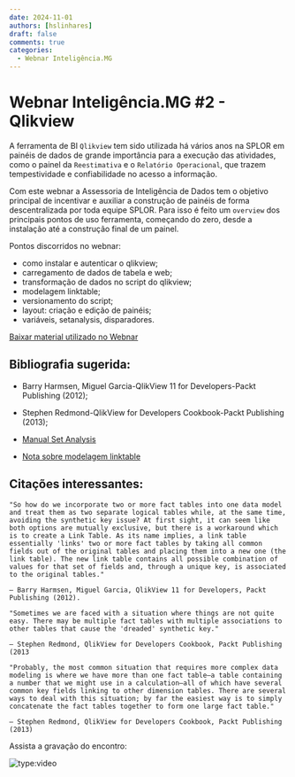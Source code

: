 ```yaml
---
date: 2024-11-01
authors: [hslinhares]
draft: false
comments: true
categories:
  - Webnar Inteligência.MG
---
```


# Webnar Inteligência.MG #2 - Qlikview

A ferramenta de BI `Qlikview` tem sido utilizada há vários anos na SPLOR em painéis de dados de grande importância para a execução das atividades, como o painel da `Reestimativa` e o `Relatório Operacional`, que trazem tempestividade e confiabilidade no acesso a informação.

Com este webnar a Assessoria de Inteligência de Dados tem o objetivo principal de incentivar e auxiliar a construção de painéis de forma descentralizada por toda equipe SPLOR. Para isso é feito um `overview` dos principais pontos de uso ferramenta, começando do zero, desde a instalação até a construção final de um painel.

<!-- more -->

Pontos discorridos no webnar:

- como instalar e autenticar o qlikview;
- carregamento de dados de tabela e web;
- transformação de dados no script do qlikview;
- modelagem linktable;
- versionamento do script;
- layout: criação e edição de painéis;
- variáveis, setanalysis, disparadores.

[Baixar material utilizado no Webnar](https://github.com/splor-mg/reprex/tree/main/reprex/20241107T105702)


## Bibliografia sugerida:

- Barry Harmsen, Miguel Garcia-QlikView 11 for Developers-Packt Publishing (2012);

- Stephen Redmond-QlikView for Developers Cookbook-Packt Publishing (2013);

- [Manual Set Analysis](https://community.qlik.com/t5/Brasil/Manual-Set-Analysis-Completo-em-Portugu%C3%AAs-BR/td-p/1488633)

- [Nota sobre modelagem linktable](https://splor-mg.github.io/notas/main/20231804T160439/)

## Citações interessantes:

```
"So how do we incorporate two or more fact tables into one data model and treat them as two separate logical tables while, at the same time, avoiding the synthetic key issue? At first sight, it can seem like both options are mutually exclusive, but there is a workaround which is to create a Link Table. As its name implies, a link table essentially 'links' two or more fact tables by taking all common fields out of the original tables and placing them into a new one (the link table). The new link table contains all possible combination of values for that set of fields and, through a unique key, is associated to the original tables."

— Barry Harmsen, Miguel Garcia, QlikView 11 for Developers, Packt Publishing (2012).
```

```
"Sometimes we are faced with a situation where things are not quite easy. There may be multiple fact tables with multiple associations to other tables that cause the 'dreaded' synthetic key."

— Stephen Redmond, QlikView for Developers Cookbook, Packt Publishing (2013
```

```
"Probably, the most common situation that requires more complex data modeling is where we have more than one fact table—a table containing a number that we might use in a calculation—all of which have several common key fields linking to other dimension tables. There are several ways to deal with this situation; by far the easiest way is to simply concatenate the fact tables together to form one large fact table."

— Stephen Redmond, QlikView for Developers Cookbook, Packt Publishing (2013)
```


Assista a gravação do encontro:

![type:video](https://www.youtube.com/embed/jYE_N9s7D60)
